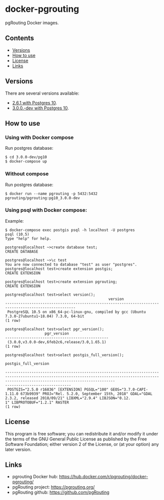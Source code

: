 # docker-pgrouting

pgRouting Docker images.

## Contents
- [Versions](#versions)
- [How to use](#how-to-use)
- [License](#license)
- [Links](#links)

## Versions

There are several versions available:

- [2.6.1 with Postgres 10](2.6.1/pg10).
- [3.0.0.-dev with Postgres 10](3.0.0-dev/pg10).

## How to use

### Using with Docker compose

Run postgres database:
```
$ cd 3.0.0-dev/pg10
$ docker-compose up
```

### Without compose

Run postgres database:
```
$ docker run --name pgrouting -p 5432:5432 pgrouting/pgrouting:pg10_3.0.0-dev
```

### Using psql with Docker compose:

Example:

```
$ docker-compose exec postgis psql -h localhost -U postgres
psql (10.5)
Type "help" for help.

postgres@localhost ~>create database test;
CREATE DATABASE

postgres@localhost ~>\c test
You are now connected to database "test" as user "postgres".
postgres@localhost test>create extension postgis;
CREATE EXTENSION

postgres@localhost test>create extension pgrouting;
CREATE EXTENSION

postgres@localhost test>select version();
                                               version                                                
------------------------------------------------------------------------------------------------------
 PostgreSQL 10.5 on x86_64-pc-linux-gnu, compiled by gcc (Ubuntu 7.3.0-27ubuntu1~18.04) 7.3.0, 64-bit
(1 row)

postgres@localhost test>select pgr_version();
                  pgr_version                  
-----------------------------------------------
 (3.0.0,v3.0.0-dev,6feb2c6,release/3.0,1.65.1)
(1 row)

postgres@localhost test>select postgis_full_version();
                                                                                                    postgis_full_version                                                                      

----------------------------------------------------------------------------------------------------------------------------------------------------------------------------------------------
------------------------------
 POSTGIS="2.5.0 r16836" [EXTENSION] PGSQL="100" GEOS="3.7.0-CAPI-1.11.0 673b9939" PROJ="Rel. 5.2.0, September 15th, 2018" GDAL="GDAL 2.3.2, released 2018/09/21" LIBXML="2.9.4" LIBJSON="0.12.
1" LIBPROTOBUF="1.2.1" RASTER
(1 row)
```

## License

This program is free software; you can redistribute it and/or modify it under the terms of the GNU General Public License as published by the Free Software Foundation; either version 2 of the License, or (at your option) any later version.

## Links

- pgrouting Docker hub: https://hub.docker.com/r/pgrouting/docker-pgrouting/
- pgRouting project: https://pgrouting.org/
- pgRouting github: https://github.com/pgRouting
